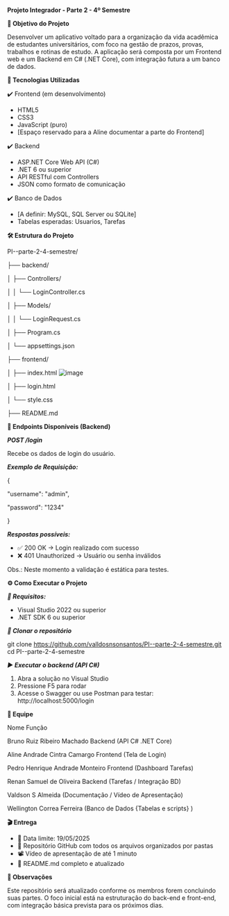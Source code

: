 **Projeto Integrador - Parte 2 - 4º Semestre**

**🧠 Objetivo do Projeto**

Desenvolver um aplicativo voltado para a organização da vida acadêmica de estudantes universitários, com foco na gestão de prazos, provas, trabalhos e rotinas de estudo.
A aplicação será composta por um Frontend web e um Backend em C# (.NET Core), com integração futura a um banco de dados.

**🚀 Tecnologias Utilizadas**

✔️ Frontend (em desenvolvimento)
- HTML5
- CSS3
- JavaScript (puro)
- [Espaço reservado para a Aline documentar a parte do Frontend]

✔️ Backend
- ASP.NET Core Web API (C#)
- .NET 6 ou superior
- API RESTful com Controllers
- JSON como formato de comunicação

✔️ Banco de Dados
- [A definir: MySQL, SQL Server ou SQLite]
- Tabelas esperadas: Usuarios, Tarefas

**🛠️ Estrutura do Projeto**


PI--parte-2-4-semestre/

├── backend/

│   ├── Controllers/

│   │   └── LoginController.cs

│   ├── Models/

│   │   └── LoginRequest.cs

│   ├── Program.cs

│   └── appsettings.json

├── frontend/

│   ├── index.html
![image]()

│   ├── login.html

│   └── style.css

├── README.md

**📡 Endpoints Disponíveis (Backend)**

**_POST /login_**

Recebe os dados de login do usuário.

**_Exemplo de Requisição:_**

{
  
  "username": "admin",
  
  "password": "1234"
  
}

**_Respostas possíveis:_**
- ✅ 200 OK → Login realizado com sucesso
- ❌ 401 Unauthorized → Usuário ou senha inválidos

Obs.: Neste momento a validação é estática para testes.

**⚙️ Como Executar o Projeto**

**_🔧 Requisitos:_**

- Visual Studio 2022 ou superior
- .NET SDK 6 ou superior

**_🔄 Clonar o repositório_**

git clone https://github.com/valldosnsonsantos/PI--parte-2-4-semestre.git
cd PI--parte-2-4-semestre

**_▶️ Executar o backend (API C#)_**

1. Abra a solução no Visual Studio
2. Pressione F5 para rodar
3. Acesse o Swagger ou use Postman para testar: http://localhost:5000/login

**👥 Equipe**

Nome Função

Bruno Ruiz Ribeiro Machado	Backend (API C# .NET Core)

Aline Andrade Cintra Camargo	Frontend (Tela de Login)

Pedro Henrique Andrade Monteiro	Frontend (Dashboard Tarefas)

Renan Samuel de Oliveira	Backend (Tarefas / Integração BD)

Valdson S Almeida	(Documentação / Vídeo de Apresentação)

Wellington Correa Ferreira (Banco de Dados {Tabelas e scripts}	)

**🎬 Entrega**

- 📅 Data limite: 19/05/2025
- 📂 Repositório GitHub com todos os arquivos organizados por pastas
- 📽️ Vídeo de apresentação de até 1 minuto
- 📄 README.md completo e atualizado

**📌 Observações**

Este repositório será atualizado conforme os membros forem concluindo suas partes. O foco inicial está na estruturação do back-end e front-end, com integração básica prevista para os próximos dias.



